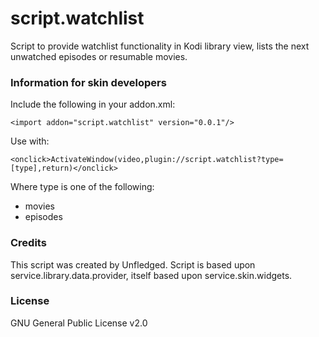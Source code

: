 # script.watchlist
Script to provide watchlist functionality in Kodi library view, lists the next unwatched episodes or resumable movies.

### Information for skin developers

Include the following in your addon.xml:
```
<import addon="script.watchlist" version="0.0.1"/>
```

Use with:
```
<onclick>ActivateWindow(video,plugin://script.watchlist?type=[type],return)</onclick>
```

Where type is one of the following:
-   movies
-   episodes

### Credits
This script was created by Unfledged. Script is based upon service.library.data.provider, itself based upon service.skin.widgets.

### License
GNU General Public License v2.0
